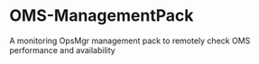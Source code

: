 # OMS-ManagementPack
A monitoring OpsMgr management pack to remotely check OMS performance and availability
